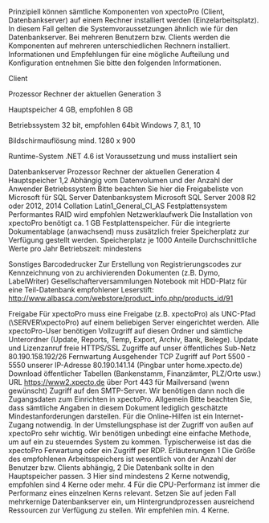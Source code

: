 Prinzipiell können sämtliche Komponenten von xpectoPro (Client, Datenbankserver) auf einem Rechner installiert werden (Einzelarbeitsplatz). In diesem Fall gelten die Systemvoraussetzungen ähnlich wie für den Datenbankserver. Bei mehreren Benutzern bzw. Clients werden die Komponenten auf mehreren unterschiedlichen Rechnern installiert. Informationen und Empfehlungen für eine mögliche Aufteilung und Konfiguration entnehmen Sie bitte den folgenden Informationen.


Client

Prozessor Rechner der aktuellen Generation 3

Hauptspeicher 4 GB, empfohlen 8 GB

Betriebssystem 32 bit, empfohlen 64bit Windows 7, 8.1, 10

Bildschirmauflösung mind. 1280 x 900

Runtime-System .NET 4.6 ist Voraussetzung und muss installiert sein



Datenbankserver
Prozessor Rechner der aktuellen Generation 4
Hauptspeicher 1,2 Abhängig vom Datenvolumen und der Anzahl der Anwender
Betriebssystem Bitte beachten Sie hier die Freigabeliste von Microsoft für SQL Server
Datenbanksystem Microsoft SQL Server 2008 R2 oder 2012, 2014
Collation Latin1_General_CI_AS
Festplattensystem Performantes RAID wird empfohlen
Netzwerklaufwerk Die Installation von xpectoPro benötigt ca. 1 GB Festplattenspeicher. Für die integrierte Dokumentablage (anwachsend) muss zusätzlich freier Speicherplatz zur Verfügung gestellt werden.
Speicherplatz je 1000 Anteile Durchschnittliche Werte pro Jahr Betriebszeit: mindestens


Sonstiges
Barcodedrucker Zur Erstellung von Registrierungscodes zur Kennzeichnung von zu archivierenden Dokumenten (z.B. Dymo, LabelWriter)
Gesellschafterversammlungen Notebook mit HDD-Platz für eine Teil-Datenbank empfohlener Leserstift: http://www.albasca.com/webstore/product_info.php/products_id/91


Freigabe
Für xpectoPro muss eine Freigabe (z.B. xpectoPro) als UNC-Pfad (\\SERVER\xpectoPro) auf einem beliebigen Server eingerichtet werden. Alle xpectoPro-User benötigen Vollzugriff auf diesen Ordner und sämtliche Unterordner (Update, Reports, Temp, Export, Archiv, Bank, Belege).
Update und Lizenzanruf
freie HTTPS/SSL Zugriffe auf unser öffentliches Sub-Netz 80.190.158.192/26
Fernwartung
Ausgehender TCP Zugriff auf Port 5500 - 5550 unserer IP-Adresse 80.190.141.14 (Pingbar unter home.xpecto.de)
Download öffentlicher Tabellen (Bankenstamm, Finanzämter, PLZ/Orte usw.)
URL https://www2.xpecto.de über Port 443
für Mailversand (wenn gewünscht)
Zugriff auf den SMTP-Server. Wir benötigen dann noch die Zugangsdaten zum Einrichten in xpectoPro.
Allgemein
Bitte beachten Sie, dass sämtliche Angaben in diesem Dokument lediglich geschätzte Mindestanforderungen darstellen. Für die Online-Hilfen ist ein Internet-Zugang notwendig. In der Umstellungsphase ist der Zugriff von außen auf xpectoPro sehr wichtig. Wir benötigen unbedingt eine einfache Methode, um auf ein zu steuerndes System zu kommen. Typischerweise ist das die xpectoPro Ferwartung oder ein Zugriff per RDP.
Erläuterungen
1 Die Größe des empfohlenen Arbeitsspeichers ist wesentlich von der Anzahl der Benutzer bzw. Clients abhängig,
2 Die Datenbank sollte in den Hauptspeicher passen.
3 Hier sind mindestens 2 Kerne notwendig, empfohlen sind 4 Kerne oder mehr.
4 Für die CPU-Performanz ist immer die Performanz eines einzelnen Kerns relevant. Setzen Sie auf jeden Fall mehrkernige Datenbankserver ein, um Hintergrundprozessen ausreichend Ressourcen zur Verfügung zu stellen. Wir empfehlen min. 4 Kerne.




